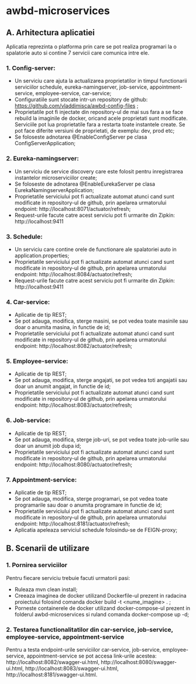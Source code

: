 # awbd-microservices
## A.	 Arhitectura aplicatiei

Aplicatia reprezinta o platforma prin care se pot realiza programari la o spalatorie auto si contine 7 servicii care comunica intre ele.

### 1.	Config-server: 
-	Un serviciu care ajuta la actualizarea proprietatilor in timpul functionarii serviciilor schedule, eureka-namingserver, job-service, appointment-service, employee-service, car-service;
-	Configuratiile sunt stocate intr-un repository de github: https://github.com/vladdimisca/awbd-config-files ;
-	Proprietatile pot fi injectate din repository-ul de mai sus fara a se face rebuild la imaginile de docker, oricand acele proprietati sunt modificate. Serviciile pot lua proprietatile fara a restarta toate instantele create. Se pot face diferite versiuni de proprietati, de exemplu: dev, prod etc;
-	Se foloseste adnotarea @EnableConfigServer pe clasa ConfigServerApplication;

### 2.	Eureka-namingserver:
-	Un serviciu de service discovery care este folosit pentru inregistrarea instantelor microserviciilor create;
-	Se foloseste de adnotarea @EnableEurekaServer pe clasa EurekaNamingserverApplication;
-	Proprietatile serviciului pot fi actualizate automat atunci cand sunt modificate in repository-ul de github, prin apelarea urmatorului endpoint: http://localhost:8071/actuator/refresh;
-	Request-urile facute catre acest serviciu pot fi urmarite din Zipkin: http://localhost:9411

### 3.	Schedule:
-	Un serviciu care contine orele de functionare ale spalatoriei auto in application.properties;
-	Proprietatile serviciului pot fi actualizate automat atunci cand sunt modificate in repository-ul de github, prin apelarea urmatorului endpoint: http://localhost:8084/actuator/refresh;
-	Request-urile facute catre acest serviciu pot fi urmarite din Zipkin: http://localhost:9411

### 4.	Car-service:
-	Aplicatie de tip REST;
-	Se pot adauga, modifica, sterge masini, se pot vedea toate masinile sau doar o anumita masina, in functie de id;
-	Proprietatile serviciului pot fi actualizate automat atunci cand sunt modificate in repository-ul de github, prin apelarea urmatorului endpoint: http://localhost:8082/actuator/refresh;


### 5.	Employee-service:
-	Aplicatie de tip REST;
-	Se pot adauga, modifica, sterge angajati, se pot vedea toti angajatii sau doar un anumit angajat, in functie de id;
-	Proprietatile serviciului pot fi actualizate automat atunci cand sunt modificate in repository-ul de github, prin apelarea urmatorului endpoint: http://localhost:8083/actuator/refresh;


### 6.	Job-service:
-	Aplicatie de tip REST;
-	Se pot adauga, modifica, sterge job-uri, se pot vedea toate job-urile sau doar un anumit job dupa id;
-	Proprietatile serviciului pot fi actualizate automat atunci cand sunt modificate in repository-ul de github, prin apelarea urmatorului endpoint: http://localhost:8080/actuator/refresh;


### 7.	Appointment-service:
-	Aplicatie de tip REST;
-	Se pot adauga, modifica, sterge programari, se pot vedea toate programarile sau doar o anumita programare in functie de id;
-	Proprietatile serviciului pot fi actualizate automat atunci cand sunt modificate in repository-ul de github, prin apelarea urmatorului endpoint: http://localhost:8181/actuator/refresh;
-	Aplicatia apeleaza serviciul schedule folosindu-se de FEIGN-proxy;

## B.	Scenarii de utilizare

### 1.	Pornirea serviciilor
Pentru fiecare serviciu trebuie facuti urmatorii pasi:
-	Ruleaza mvn clean install;
-	Creeaza imaginea de docker utilizand Dockerfile-ul prezent in radacina proiectului folosind comanda docker build -t <nume_imagine> . ;
-   Porneste containerele de docker utilizand docker-compose-ul prezent in folderul awbd-microservices si ruland comanda docker-compose up -d;

### 2.	Testarea functionalitatilor din car-service, job-service, employee-service, appointment-service
Pentru a testa endpoint-urile serviciilor car-service, job-service, employee-service, appointment-service se pot accesa link-urile acestea: http://localhost:8082/swagger-ui.html, http://localhost:8080/swagger-ui.html, http://localhost:8083/swagger-ui.html, http://localhost:8181/swagger-ui.html. 
